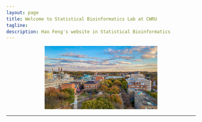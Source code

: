 ```yaml
---
layout: page
title: Welcome to Statistical Bioinformatics Lab at CWRU
tagline: 
description: Hao Feng's website in Statistical Bioinformatics
---
```

<div class="jumbotron">
 

 <div style="max-width: 300px;margin-left: auto ; margin-right: auto ;"> 




<div class="container">


<a href="./assets/pics/CWRUcampus.jpg">
<img src="./assets/pics/CWRUcampus.jpg"
title="CWRU" alt="CWRU"/></a>
</div>
        	
</div>

---

